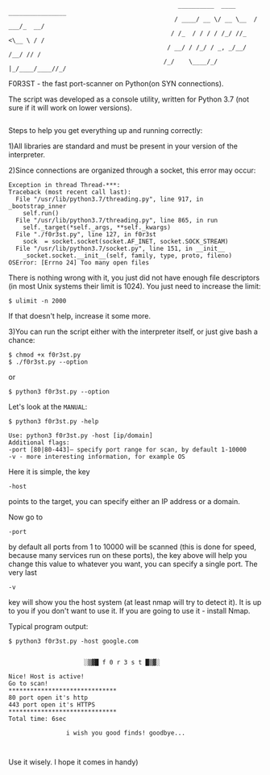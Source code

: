 ```
                                               __________  ____ ________________
                                              / ____/ __ \/ __ \__  / ___/_  __/
                                             / /_  / / / / /_/ //_ <\__ \ / /
                                            / __/ / /_/ / _, _/__/ /__/ // /
                                           /_/    \____/_/ |_/____/____//_/

```
F0R3ST - the fast port-scanner on Python(on SYN connections).

The script was developed as a console utility, written for Python 3.7 (not sure if it will work on lower versions).

```
```
Steps to help you get everything up and running correctly:

1)All libraries are standard and must be present in your version of the interpreter.

2)Since connections are organized through a socket, this error may occur:
```
Exception in thread Thread-***:
Traceback (most recent call last):
  File "/usr/lib/python3.7/threading.py", line 917, in _bootstrap_inner
    self.run()
  File "/usr/lib/python3.7/threading.py", line 865, in run
    self._target(*self._args, **self._kwargs)
  File "./f0r3st.py", line 127, in f0r3st
    sock  = socket.socket(socket.AF_INET, socket.SOCK_STREAM)
  File "/usr/lib/python3.7/socket.py", line 151, in __init__
    _socket.socket.__init__(self, family, type, proto, fileno)
OSError: [Errno 24] Too many open files
```
There is nothing wrong with it, you just did not have enough file descriptors (in most Unix systems their limit is 1024). You just need to increase the limit:
```
$ ulimit -n 2000
```
If that doesn't help, increase it some more.

3)You can run the script either with the interpreter itself, or just give bash a chance:
```
$ chmod +x f0r3st.py
$ ./f0r3st.py --option
```
or
```
$ python3 f0r3st.py --option
```


Let's look at the `MANUAL`:
```
$ python3 f0r3st.py -help

Use: python3 f0r3st.py -host [ip/domain]
Additional flags:
-port [80|80-443]— specify port range for scan, by default 1-10000
-v - more interesting information, for example OS

```
Here it is simple, the key 
```
-host
```
points to the target, you can specify either an IP address or a domain.

Now go to 
```
-port
```
by default all ports from 1 to 10000 will be scanned (this is done for speed, because many services run on these ports), the key above will help you change this value to whatever you want, you can specify a single port.
The very last 
```
-v
```
key will show you the host system (at least nmap will try to detect it). It is up to you if you don't want to use it. If you are going to use it - install Nmap.

Typical program output:
```
$ python3 f0r3st.py -host google.com


                     ░▒▓█ f 0 r 3 s t █▒▓░

Nice! Host is active!
Go to scan!
******************************
80 port open it's http
443 port open it's HTTPS
******************************
Total time: 6sec

                i wish you good finds! goodbye...
                
```
```
```
Use it wisely. I hope it comes in handy)
